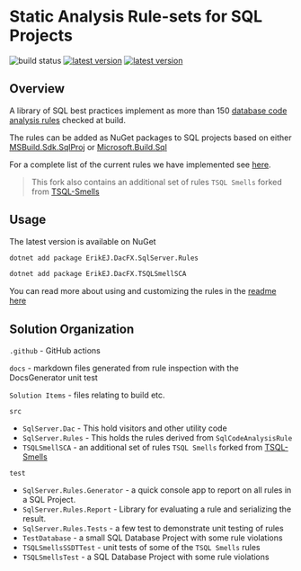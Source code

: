 # Static Analysis Rule-sets for SQL Projects

![build status](https://img.shields.io/github/actions/workflow/status/ErikEJ/SqlServer.Rules/pipeline.yml?master) [![latest version](https://img.shields.io/nuget/v/ErikEJ.DacFX.SqlServer.Rules)](https://www.nuget.org/packages/ErikEJ.DacFX.SqlServer.Rules) [![latest version](https://img.shields.io/nuget/v/ErikEJ.DacFX.TSQLSmellSCA)](https://www.nuget.org/packages/ErikEJ.DacFX.TSQLSmellSCA)

## Overview

A library of SQL best practices implement as more than 150 [database code analysis rules](https://learn.microsoft.com/sql/tools/sql-database-projects/concepts/sql-code-analysis/sql-code-analysis?view=sql-server-ver15&pivots=sq1-visual-studio-sdk#sql-project-file-sample-and-syntax) checked at build.

The rules can be added as NuGet packages to SQL projects based on either [MSBuild.Sdk.SqlProj](https://github.com/rr-wfm/MSBuild.Sdk.SqlProj) or [Microsoft.Build.Sql](https://github.com/microsoft/DacFx)

For a complete list of the current rules we have implemented see [here](docs/table_of_contents.md).

> This fork also contains an additional set of rules `TSQL Smells` forked from [TSQL-Smells](https://github.com/davebally/TSQL-Smells)

## Usage

The latest version is available on NuGet

```sh
dotnet add package ErikEJ.DacFX.SqlServer.Rules
```

```sh
dotnet add package ErikEJ.DacFX.TSQLSmellSCA
```

You can read more about using and customizing the rules in the [readme here](https://github.com/rr-wfm/MSBuild.Sdk.SqlProj?tab=readme-ov-file#static-code-analysis)

## Solution Organization

`.github` - GitHub actions

`docs` - markdown files generated from rule inspection with the DocsGenerator unit test

`Solution Items` - files relating to build etc.

`src`

- `SqlServer.Dac` - This hold visitors and other utility code
- `SqlServer.Rules` - This holds the rules derived from `SqlCodeAnalysisRule`
- `TSQLSmellSCA` - an additional set of rules `TSQL Smells` forked from [TSQL-Smells](https://github.com/davebally/TSQL-Smells)

`test`

- `SqlServer.Rules.Generator` - a quick console app to report on all rules in a SQL Project.
- `SqlServer.Rules.Report` - Library for evaluating a rule and serializing the result.
- `SqlServer.Rules.Tests` - a few test to demonstrate unit testing of rules
- `TestDatabase` - a small SQL Database Project with some rule violations
- `TSQLSmellsSSDTTest` - unit tests of some of the `TSQL Smells` rules
- `TSQLSmellsTest` - a SQL Database Project with some rule violations
